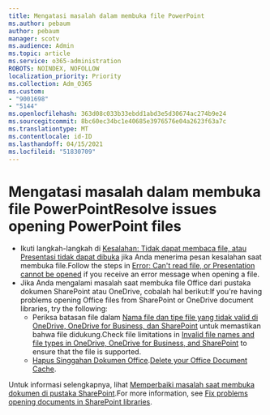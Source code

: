 ```yaml
---
title: Mengatasi masalah dalam membuka file PowerPoint
ms.author: pebaum
author: pebaum
manager: scotv
ms.audience: Admin
ms.topic: article
ms.service: o365-administration
ROBOTS: NOINDEX, NOFOLLOW
localization_priority: Priority
ms.collection: Adm_O365
ms.custom:
- "9001698"
- "5144"
ms.openlocfilehash: 363d08c033b33ebdd1abd3e5d30674ac274b9e24
ms.sourcegitcommit: 8bc60ec34bc1e40685e3976576e04a2623f63a7c
ms.translationtype: MT
ms.contentlocale: id-ID
ms.lasthandoff: 04/15/2021
ms.locfileid: "51830709"
---
```

# <a name="resolve-issues-opening-powerpoint-files"></a><span data-ttu-id="0a537-102">Mengatasi masalah dalam membuka file PowerPoint</span><span class="sxs-lookup"><span data-stu-id="0a537-102">Resolve issues opening PowerPoint files</span></span>

- <span data-ttu-id="0a537-103">Ikuti langkah-langkah di [Kesalahan: Tidak dapat membaca file, atau Presentasi tidak dapat dibuka](https://support.office.com/article/Error-Can-t-read-file-or-Presentation-cannot-be-opened-7f2f31e2-d4dd-4c1f-9e27-ba6fadf92d44) jika Anda menerima pesan kesalahan saat membuka file.</span><span class="sxs-lookup"><span data-stu-id="0a537-103">Follow the steps in [Error: Can't read file, or Presentation cannot be opened](https://support.office.com/article/Error-Can-t-read-file-or-Presentation-cannot-be-opened-7f2f31e2-d4dd-4c1f-9e27-ba6fadf92d44) if you receive an error message when opening a file.</span></span>
- <span data-ttu-id="0a537-104">Jika Anda mengalami masalah saat membuka file Office dari pustaka dokumen SharePoint atau OneDrive, cobalah hal berikut:</span><span class="sxs-lookup"><span data-stu-id="0a537-104">If you're having problems opening Office files from SharePoint or OneDrive document libraries, try the following:</span></span>
    - <span data-ttu-id="0a537-105">Periksa batasan file dalam [Nama file dan tipe file yang tidak valid di OneDrive, OneDrive for Business, dan SharePoint](https://support.office.com/article/64883a5d-228e-48f5-b3d2-eb39e07630fa) untuk memastikan bahwa file didukung.</span><span class="sxs-lookup"><span data-stu-id="0a537-105">Check file limitations in [Invalid file names and file types in OneDrive, OneDrive for Business, and SharePoint](https://support.office.com/article/64883a5d-228e-48f5-b3d2-eb39e07630fa) to ensure that the file is supported.</span></span>
    - <span data-ttu-id="0a537-106">[Hapus Singgahan Dokumen Office](https://support.office.com/article/b1d3765e-d71b-4bb8-99ca-acd22c42995d).</span><span class="sxs-lookup"><span data-stu-id="0a537-106">[Delete your Office Document Cache](https://support.office.com/article/b1d3765e-d71b-4bb8-99ca-acd22c42995d).</span></span>

<span data-ttu-id="0a537-107">Untuk informasi selengkapnya, lihat [Memperbaiki masalah saat membuka dokumen di pustaka SharePoint](https://support.office.com/article/31329fa1-4ad0-47fc-95d8-bb0c5b12a536).</span><span class="sxs-lookup"><span data-stu-id="0a537-107">For more information, see [Fix problems opening documents in SharePoint libraries](https://support.office.com/article/31329fa1-4ad0-47fc-95d8-bb0c5b12a536).</span></span>
